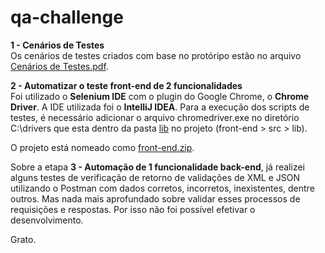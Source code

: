 # qa-challenge

<b>1 - Cenários de Testes</b><br>
Os cenários de testes criados com base no protóripo estão no arquivo <a href="https://github.com/paulohvalipio/qa-challenge/blob/master/1%20-%20Cenários%20de%20Testes.pdf" target="_blank">Cenários de Testes.pdf</a>.<br>

<b>2 - Automatizar o teste front-end de 2 funcionalidades</b><br>
Foi utilizado o <b>Selenium IDE</b> com o plugin do Google Chrome, o <b> Chrome Driver</b>. A IDE utilizada foi o <b>IntelliJ IDEA</b>.
Para a execução dos scripts de testes, é necessário adicionar o arquivo chromedriver.exe no diretório C:\drivers que esta dentro da pasta <u>lib</u> no projeto (front-end > src > lib).

O projeto está nomeado como <a href="https://github.com/paulohvalipio/qa-challenge/blob/master/front-end.zip" target="_blank">front-end.zip</a>.


Sobre a etapa <b>3 - Automação de 1 funcionalidade back-end</b>, já realizei alguns testes de verificação de retorno de validações de XML e JSON utilizando o Postman com dados corretos, incorretos, inexistentes, dentre outros. Mas nada mais aprofundado sobre validar esses processos de requisições e respostas. Por isso não foi possível efetivar o desenvolvimento.

 
Grato.
